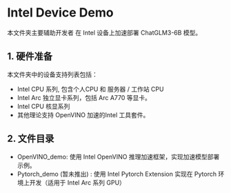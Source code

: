 # Intel Device Demo

本文件夹主要辅助开发者 在 Intel 设备上加速部署 ChatGLM3-6B 模型。

## 1. 硬件准备
本文件夹中的设备支持列表包括：
- Intel CPU 系列, 包含个人CPU 和 服务器 / 工作站 CPU
- Intel Arc 独立显卡系列，包括 Arc A770 等显卡。
- Intel CPU 核显系列
- 其他理论支持 OpenVINO 加速的Intel 工具套件。

## 2. 文件目录
- OpenVINO_demo: 使用 Intel OpenVINO 推理加速框架，实现加速模型部署示例。
- Pytorch_demo (暂未推出) : 使用 Intel Pytorch Extension 实现在 Pytorch 环境上开发（适用于 Intel Arc 系列 GPU）